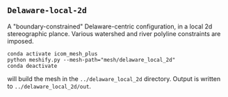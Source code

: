 ## `Delaware-local-2d`

A "boundary-constrained" Delaware-centric configuration, in a local 2d stereographic plance. Various watershed and river polyline constraints are imposed.

    conda activate icom_mesh_plus
    python meshify.py --mesh-path="mesh/delaware_local_2d"
    conda deactivate

will build the mesh in the `../delaware_local_2d` directory. Output is written to `../delaware_local_2d/out`. 
